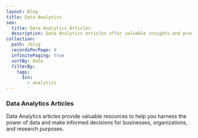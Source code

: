 ```yaml
---
layout: Blog
title: Data Analytics
seo:
  title: Data Analytics Articles
  description: Data Analytics articles offer valuable insights and practical knowledge on the field of data analytics, which involves the examination, interpretation, and transformation of raw data into meaningful insights and actionable information.
collection:
  path: /blog
  recordsPerPage: 9
  infinitePaging: true
  sortBy: date
  filterBy:
    tags:
      $in:
        - analytics
---
```


### Data Analytics Articles

Data Analytics articles provide valuable resources to help you harness the power of data and make informed decisions for businesses, organizations, and research purposes.
